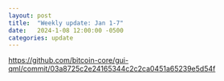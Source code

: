 ```yaml
---
layout: post
title:  "Weekly update: Jan 1-7"
date:   2024-1-08 12:00:00 -0500
categories: update
---
```

https://github.com/bitcoin-core/gui-qml/commit/03a8725c2e24165344c2c2ca0451a65239e5d54f




